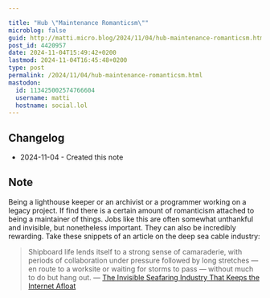 ```yaml
---

title: "Hub \"Maintenance Romanticsm\""
microblog: false
guid: http://matti.micro.blog/2024/11/04/hub-maintenance-romanticsm.html
post_id: 4420957
date: 2024-11-04T15:49:42+0200
lastmod: 2024-11-04T16:45:48+0200
type: post
permalink: /2024/11/04/hub-maintenance-romanticsm.html
mastodon:
  id: 113425002574766604
  username: matti
  hostname: social.lol
---
```

## Changelog

- 2024-11-04 - Created this note

## Note

Being a lighthouse keeper or an archivist or a programmer working on a legacy project. If find there is a certain amount of romanticism attached to being a maintainer of things. Jobs like this are often somewhat unthankful and invisible, but nonetheless important. They can also be incredibly rewarding. Take these snippets of an article on the deep sea cable industry:

>Shipboard life lends itself to a strong sense of camaraderie, with periods of collaboration under pressure followed by long stretches — en route to a worksite or waiting for storms to pass — without much to do but hang out.
— [The Invisible Seafaring Industry That Keeps the Internet Afloat](https://www.theverge.com/c/24070570/internet-cables-undersea-deep-repair-ships)
